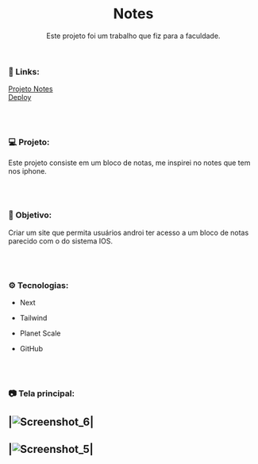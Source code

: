 <h1 align="center">Notes</h1>
<p align="center">Este projeto foi um trabalho que fiz para a faculdade.</p> <br />

### 🔗 Links:
<a href="https://github.com/LucasTKP/Notes">Projeto Notes</a></br>
<a href="https://notes-lucastkp.vercel.app/">Deploy</a></br>

</br>
</br>

### 💻 Projeto:

Este projeto consiste em um bloco de notas, me inspirei no notes que tem nos iphone.

<br /> <br />

### 🎯 Objetivo:

Criar um site que permita usuários androi ter acesso a um bloco de notas parecido com o do sistema IOS.

<br /> <br />

### ⚙️ Tecnologias:

- Next
- Tailwind
- Planet Scale
- GitHub

  <br /> <br />

### 📷 Tela principal:
  |![Screenshot_6](https://github.com/LucasTKP/Notes/assets/101598532/d8527ab1-6d20-4b60-988b-d0b2bbf5b3a5)|
  -

|![Screenshot_5](https://github.com/LucasTKP/Notes/assets/101598532/28a541a2-87bb-4deb-8c1d-b332dbee8edb)|
-

<br />
